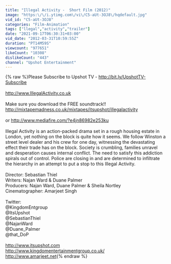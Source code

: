 ```yaml
---
title: "Illegal Activity -  Short Film (2012)"
image: "https:\/\/i.ytimg.com\/vi\/C5-aUt-3OJ8\/hqdefault.jpg"
vid_id: "C5-aUt-3OJ8"
categories: "Film-Animation"
tags: ["llegal","activity","trailer"]
date: "2021-09-17T06:30:31+03:00"
vid_date: "2012-03-31T10:59:55Z"
duration: "PT14M59S"
viewcount: "977651"
likeCount: "10308"
dislikeCount: "443"
channel: "Upshot Entertainment"
---
```

{% raw %}Please Subscribe to Upshot TV - <a rel="nofollow" target="blank" href="http://bit.ly/UpshotTV-Subscribe">http://bit.ly/UpshotTV-Subscribe</a><br /><br /><a rel="nofollow" target="blank" href="http://www.IllegalActivity.co.uk">http://www.IllegalActivity.co.uk</a><br /><br />Make sure you download the FREE soundtrack!! <br /><a rel="nofollow" target="blank" href="http://mixtapemadness.co.uk/mixtapes/itsupshot/illegalactivity">http://mixtapemadness.co.uk/mixtapes/itsupshot/illegalactivity</a> <br /><br />or <a rel="nofollow" target="blank" href="http://www.mediafire.com/?e4jn86982e253ku">http://www.mediafire.com/?e4jn86982e253ku</a> <br /><br />Illegal Activity is an action-packed drama set in a rough housing estate in London, yet nothing on the block is quite how it seems. We follow Winston a street level dealer and his crew for one day, witnessing the devastating effect their trade has on the block. Society is crumbling, families unravel and desperation causes internal conflict. The need to satisfy this addiction spirals out of control. Police are closing in and are determined to infiltrate the hierarchy in an attempt to put a stop to this Illegal Activity.<br /><br />Director: Sebastian Thiel<br />Writers: Najan Ward &amp; Duane Palmer<br />Producers: Najan Ward, Duane Palmer &amp; Sheila Nortley<br />Cinematographer: Amarjeet Singh <br /><br />Twitter: <br />@KingdomEntgroup <br />@ItsUpshot<br />@SebastianThiel<br />@NajanWard<br />@Duane_Palmer<br />@that_DoP<br /><br /><a rel="nofollow" target="blank" href="http://www.itsupshot.com">http://www.itsupshot.com</a><br /><a rel="nofollow" target="blank" href="http://www.kingdomentertainmentgroup.co.uk/">http://www.kingdomentertainmentgroup.co.uk/</a><br /><a rel="nofollow" target="blank" href="http://www.amarjeet.net">http://www.amarjeet.net</a>{% endraw %}
